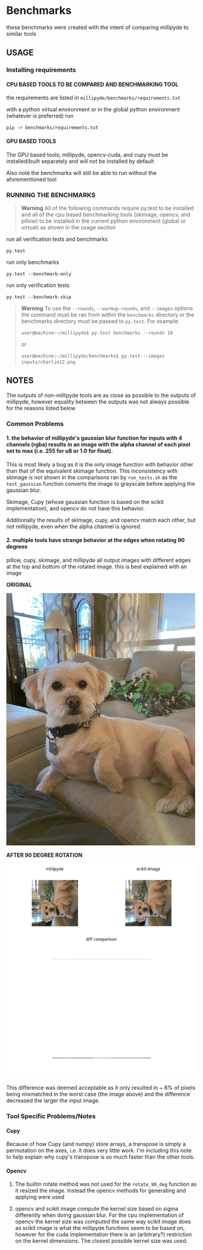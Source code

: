 # Benchmarks

these benchmarks were created with the intent of comparing millipyde to similar tools

## USAGE

### Installing requirements

#### CPU BASED TOOLS TO BE COMPARED AND BENCHMARKING TOOL

the requirements are listed in `millipyde/benchmarks/requirements.txt`

with a python virtual environment or in the global python environment (whatever is preferred) run

```shell
pip -r benchmarks/requirements.txt
```

#### GPU BASED TOOLS

The GPU based tools; millipyde, opencv-cuda, and cupy must be installed/built separately and will not be installed by default

Also note the benchmarks will still be able to run without the aforementioned tool

<!-- TODO: installation instructions (links) for cupy and opencv-cuda -->

### RUNNING THE BENCHMARKS
> **Warning**
> All of the following commands require py.test to be installed and all of the cpu based benchmarking tools (skimage, opencv, and pillow) to be installed in the current python environment (global or virtual) as shown in the usage section

run all verification tests and benchmarks


```shell
py.test
```

run only benchmarks

```shell
py.test --benchmark-only
```

run only verification tests

```shell
py.test --benchmark-skip
```

> **Warning**
> To use the `--rounds`, `--warmup-rounds`, and `--images` options the command must be ran from within the `benchmarks` directory or the benchmarks directory must be passed to `py.test`.
> For example: 
>
> ```shell
> user@machine:~/millipyde$ py.test benchmarks --rounds 10
> ```
>
> or
>
> ```shell
> user@machine:~/millipyde/benchmarks$ py.test --images inputs/charlie12.png
> ```

## NOTES

The outputs of non-millipyde tools are as close as possible to the outputs of millipyde, however equality between the outputs was not always possible for the reasons listed below

### Common Problems

#### 1. the behavior of millipyde's gaussian blur function for inputs with 4 channels (rgba) results in an image with the alpha channel of each pixel set to max (i.e. 255 for u8 or 1.0 for float).

This is most likely a bug as it is the only image function with behavior other than that of the equivalent skimage function. This inconsistency with skimage is not shown in the comparisons ran by `run_tests.sh` as the `test_gaussian` function converts the image to grayscale before applying the gaussian blur.

Skimage, Cupy (whose gaussian function is based on the scikit implementation), and opencv do not have this behavior.

Additionally the results of skimage, cupy, and opencv match each other, but not millipyde, even when the alpha channel is ignored.

#### 2. multiple tools have strange behavior at the edges when rotating 90 degrees

pillow, cupy, skimage, and millipyde all output images with different edges at the top and bottom of the rotated image. this is best explained with an image

**ORIGINAL**

![original image](./inputs/charlie12.png)

**AFTER 90 DEGREE ROTATION**

![diff between millipyde and skimage](./outputs/diff-comparison-millipyde-scikit-image-rotate_90_deg.png)

This difference was deemed acceptable as it only resulted in ~ 8% of pixels being mismatched in the worst case (the image above) and the difference decreased the larger the input image.

### Tool Specific Problems/Notes

#### Cupy

Because of how Cupy (and numpy) store arrays, a transpose is simply a permutation on the axes, i.e. it does very little work. I'm including this note to help explain why cupy's transpose is so much faster than the other tools.

#### Opencv

1. The builtin rotate method was not used for the `rotate_90_deg` function as it resized the image. Instead the opencv methods for generating and applying were used

2. opencv and scikit image compute the kernel size based on sigma differently when doing gaussian blur. For the cpu implementation of opencv the kernel size was computed the same way scikit image does as scikit image is what the millipyde functions seem to be based on, however for the cuda implementation there is an (arbitrary?) restriction on the kernel dimensions. The closest possible kernel size was used.
